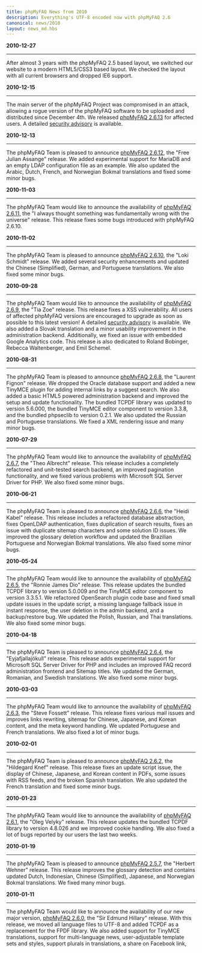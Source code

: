 ```yaml
---
title: phpMyFAQ News from 2010
description: Everything's UTF-8 encoded now with phpMyFAQ 2.6
canonical: news/2010
layout: news_md.hbs
---
```


**2010-12-27**

---

After almost 3 years with the phpMyFAQ 2.5 based layout, we switched our website to a modern HTML5/CSS3 based layout.
We checked the layout with all current browsers and dropped IE6 support.

**2010-12-15**

---

The main server of the phpMyFAQ Project was compromised in an attack, allowing a rogue version of the phpMyFAQ software
to be uploaded and distributed since December 4th.
We released [phpMyFAQ 2.6.13](/download) for affected users. A detailed [security advisory](/security/advisory-2010-12-15) is available.

**2010-12-13**

---

The phpMyFAQ Team is pleased to announce [phpMyFAQ 2.6.12](/download), the "Free Julian Assange" release.
We added experimental support for MariaDB and an empty LDAP configuration file as an example.
We also updated the Arabic, Dutch, French, and Norwegian Bokmal translations and fixed some minor bugs.

**2010-11-03**

---

The phpMyFAQ Team would like to announce the availability of [phpMyFAQ 2.6.11](/download), the "I always thought
something was fundamentally wrong with the universe" release. This release fixes some bugs introduced with phpMyFAQ 2.6.10.

**2010-11-02**

---

The phpMyFAQ Team is pleased to announce [phpMyFAQ 2.6.10](/download), the "Loki Schmidt" release. We added several
security enhancements and updated the Chinese (Simplified), German, and Portuguese translations. We also fixed some
minor bugs.

**2010-09-28**

---

The phpMyFAQ Team would like to announce the availability of [phpMyFAQ 2.6.9](/download), the "Tia Zoe" release.
This release fixes a XSS vulnerability. All users of affected phpMyFAQ versions are encouraged to upgrade as soon as
possible to this latest version! A detailed [security advisory](/security/advisory-2010-09-28) is available. We also added a Slovak translation
and a minor usability improvement in the administration backend. Additionally, we fixed an issue with embedded Google
Analytics code. This release is also dedicated to Roland Bobinger, Rebecca Waltenberger, and Emil Schemel.

**2010-08-31**

---

The phpMyFAQ Team is pleased to announce [phpMyFAQ 2.6.8](/download), the "Laurent Fignon" release. We dropped the
Oracle database support and added a new TinyMCE plugin for adding internal links by a suggest search. We also added a
basic HTML5 powered administration backend and improved the setup and update functionality. The bundled TCPDF library
was updated to version 5.6.000, the bundled TinyMCE editor component to version 3.3.8, and the bundled phpseclib to
version 0.2.1. We also updated the Russian and Portuguese translations. We fixed a XML rendering issue and many minor
bugs.

**2010-07-29**

---

The phpMyFAQ Team would like to announce the availability of [phpMyFAQ 2.6.7](/download), the "Theo Albrecht" release.
This release includes a completely refactored and unit-tested search backend, an improved pagination functionality, and
we fixed various problems with Microsoft SQL Server Driver for PHP. We also fixed some minor bugs.

**2010-06-21**

---

The phpMyFAQ Team is pleased to announce [phpMyFAQ 2.6.6](/download), the "Heidi Kabel" release. This release includes
a refactored database abstraction, fixes OpenLDAP authentication, fixes duplication of search results, fixes an issue
with duplicate sitemap characters and some solution ID issues. We improved the glossary deletion workflow and updated
the Brazilian Portuguese and Norwegian Bokmal translations. We also fixed some minor bugs.

**2010-05-24**

---

The phpMyFAQ Team would like to announce the availability of [phpMyFAQ 2.6.5](/download), the "Ronnie James Dio" release.
This release updates the bundled TCPDF library to version 5.0.009 and the TinyMCE editor component to version 3.3.5.1.
We refactored OpenSearch plugin code base and fixed small update issues in the update script, a missing language fallback
issue in instant response, the user deletion in the admin backend, and a backup/restore bug. We updated the Polish,
Russian, and Thai translations. We also fixed some minor bugs.

**2010-04-18**

---

The phpMyFAQ Team is pleased to announce [phpMyFAQ 2.6.4](/download), the "Eyjafjallajökull" release. This release adds
experimental support for Microsoft SQL Server Driver for PHP and includes an improved FAQ record administration frontend
and Sitemap titles. We updated the German, Romanian, and Swedish translations. We also fixed some minor bugs.

**2010-03-03**

---

The phpMyFAQ Team would like to announce the availability of [phpMyFAQ 2.6.3](/download), the "Steve Fossett" release.
This release fixes various mail issues and improves links rewriting, sitemap for Chinese, Japanese, and Korean content,
and the meta keyword handling. We updated Portuguese and French translations. We also fixed a lot of minor bugs.

**2010-02-01**

---

The phpMyFAQ Team is pleased to announce [phpMyFAQ 2.6.2](/download), the "Hildegard Knef" release. This release fixes
an update script issue, the display of Chinese, Japanese, and Korean content in PDFs, some issues with RSS feeds, and
the broken Spanish translation. We also updated the French translation and fixed some minor bugs.

**2010-01-23**

---

The phpMyFAQ Team would like to announce the availability of [phpMyFAQ 2.6.1](/download), the "Oleg Velyky" release.
This release updates the bundled TCPDF library to version 4.8.026 and we improved cookie handling. We also fixed a lot
of bugs reported by our users the last two weeks.

**2010-01-19**

---

The phpMyFAQ Team is pleased to announce [phpMyFAQ 2.5.7](/download), the "Herbert Wehner" release. This release
improves the glossary detection and contains updated Dutch, Indonesian, Chinese (Simplified), Japanese, and Norwegian
Bokmal translations. We fixed many minor bugs.

**2010-01-11**

---

The phpMyFAQ Team would like to announce the availability of our new major version, [phpMyFAQ 2.6.0](/download), the
"Sir Edmund Hillary" release. With this release, we moved all language files to UTF-8 and added TCPDF as a replacement
for the FPDF library. We also added support for TinyMCE translations, support for multi-language news, user-adjustable
template sets and styles, support plurals in translations, a share on Facebook link,
